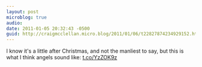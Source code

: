 ```yaml
---
layout: post
microblog: true
audio: 
date: 2011-01-05 20:32:43 -0500
guid: http://craigmcclellan.micro.blog/2011/01/06/t22827874234929152.html
---
```

I know it's a little after Christmas, and not the manliest to say, but this is what I think angels sound like: [t.co/YzZOK9z](http://t.co/YzZOK9z)
